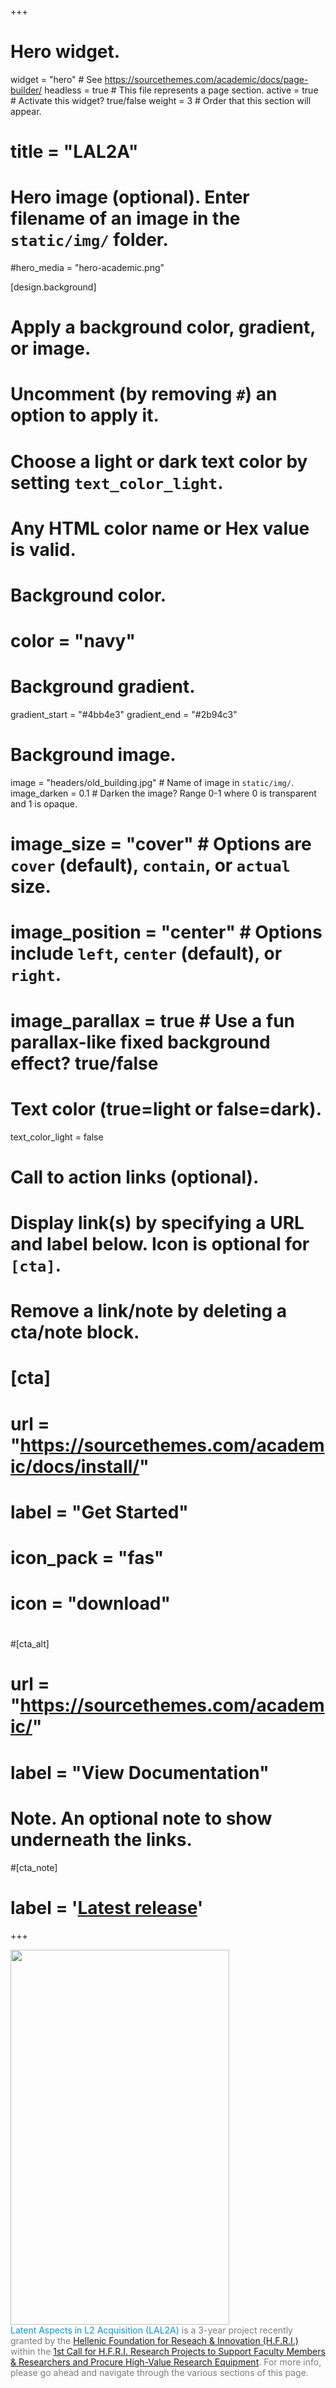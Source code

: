 +++
# Hero widget.
widget = "hero"  # See https://sourcethemes.com/academic/docs/page-builder/
headless = true  # This file represents a page section.
active = true  # Activate this widget? true/false
weight = 3  # Order that this section will appear.

# title = "**LAL2A**"

# Hero image (optional). Enter filename of an image in the `static/img/` folder.
#hero_media = "hero-academic.png"

[design.background]
  # Apply a background color, gradient, or image.
  #   Uncomment (by removing `#`) an option to apply it.
  #   Choose a light or dark text color by setting `text_color_light`.
  #   Any HTML color name or Hex value is valid.

  # Background color.
  # color = "navy"
  
  # Background gradient.
  gradient_start = "#4bb4e3"
  gradient_end = "#2b94c3"
  
  # Background image.
  image = "headers/old_building.jpg"  # Name of image in `static/img/`.
  image_darken = 0.1  # Darken the image? Range 0-1 where 0 is transparent and 1 is opaque.
  # image_size = "cover"  #  Options are `cover` (default), `contain`, or `actual` size.
  # image_position = "center"  # Options include `left`, `center` (default), or `right`.
  # image_parallax = true  # Use a fun parallax-like fixed background effect? true/false
  
  # Text color (true=light or false=dark).
  text_color_light = false

# Call to action links (optional).
#   Display link(s) by specifying a URL and label below. Icon is optional for `[cta]`.
#   Remove a link/note by deleting a cta/note block.
# [cta]
#  url = "https://sourcethemes.com/academic/docs/install/"
#  label = "Get Started"
#  icon_pack = "fas"
#  icon = "download"
#  
#[cta_alt]
#  url = "https://sourcethemes.com/academic/"
#  label = "View Documentation"

# Note. An optional note to show underneath the links.
#[cta_note]
#  label = '<a class="js-github-release" href="https://sourcethemes.com/academic/updates" data-repo="gcushen/hugo-academic">Latest release<!-- V --></a>'
+++

<!-- ![Example image](img/ELIDEK_Logo__Vector_ENG.svg){ height="36px" width="36px" } -->
<img src="img/DIADIKO1.svg" width="350" height="600">

<br/>


<!-- <span style="text-shadow: none;"><a class="github-button" href="https://github.com/gcushen/hugo-academic" data-icon="octicon-star" data-size="large" data-show-count="true" aria-label="Star this on GitHub">Star</a><script async defer src="https://buttons.github.io/buttons.js"></script></span> -->

<!-- {{% aligned_text %}} -->

<font color="#7F7B7A"> 
<font color="#0994dd">Latent Aspects in L2 Acquisition (LAL2A)</font> is a 3-year project recently granted by the <a href="http://www.elidek.gr/" target="_blank">Hellenic Foundation for Reseach & Innovation (H.F.R.I.)</a> within the <a href="http://www.elidek.gr/en/call/1st-call-for-h-f-r-i-research-projects-to-support-faculty-members-amp-researchers-and-procure-high-value-research-equipment/" target="_blank">1st Call for H.F.R.I. Research Projects to Support Faculty Members & Researchers and Procure High-Value Research Equipment</a>. For more info, please go ahead and navigate through the various sections of this page.
</font> 

<!-- {{% /aligned_text %}} -->
